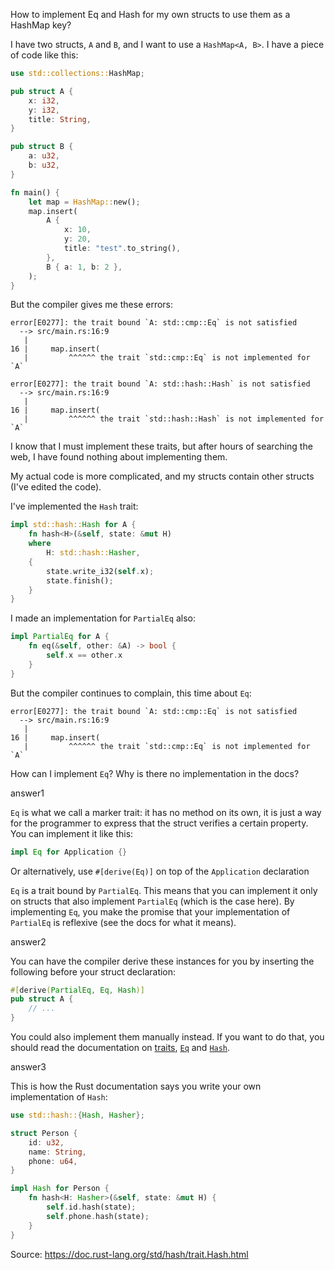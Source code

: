 How to implement Eq and Hash for my own structs to use them as a HashMap key?

I have two structs, `A` and `B`, and I want to use a `HashMap<A, B>`. I have a piece of code like this:

```rust
use std::collections::HashMap;

pub struct A {
    x: i32,
    y: i32,
    title: String,
}

pub struct B {
    a: u32,
    b: u32,
}

fn main() {
    let map = HashMap::new();
    map.insert(
        A {
            x: 10,
            y: 20,
            title: "test".to_string(),
        },
        B { a: 1, b: 2 },
    );
}
```

But the compiler gives me these errors:

```none
error[E0277]: the trait bound `A: std::cmp::Eq` is not satisfied
  --> src/main.rs:16:9
   |
16 |     map.insert(
   |         ^^^^^^ the trait `std::cmp::Eq` is not implemented for `A`

error[E0277]: the trait bound `A: std::hash::Hash` is not satisfied
  --> src/main.rs:16:9
   |
16 |     map.insert(
   |         ^^^^^^ the trait `std::hash::Hash` is not implemented for `A`
```

I know that I must implement these traits, but after hours of searching the web, I have found nothing about implementing them.

My actual code is more complicated, and my structs contain other structs (I've edited the code).

I've implemented the `Hash` trait:

```rust
impl std::hash::Hash for A {
    fn hash<H>(&self, state: &mut H)
    where
        H: std::hash::Hasher,
    {
        state.write_i32(self.x);
        state.finish();
    }
}
```

I made an implementation for `PartialEq` also:

```rust
impl PartialEq for A {
    fn eq(&self, other: &A) -> bool {
        self.x == other.x
    }
}
```

But the compiler continues to complain, this time about `Eq`:

```none
error[E0277]: the trait bound `A: std::cmp::Eq` is not satisfied
  --> src/main.rs:16:9
   |
16 |     map.insert(
   |         ^^^^^^ the trait `std::cmp::Eq` is not implemented for `A`
```

How can I implement `Eq`? Why is there no implementation in the docs?

answer1

`Eq` is what we call a marker trait: it has no method on its own, it is just a way for the programmer to express that the struct verifies a certain property. You can implement it like this:

```rust
impl Eq for Application {}
```

Or alternatively, use `#[derive(Eq)]` on top of the `Application` declaration

`Eq` is a trait bound by `PartialEq`. This means that you can implement it only on structs that also implement `PartialEq` (which is the case here). By implementing `Eq`, you make the promise that your implementation of `PartialEq` is reflexive (see the docs for what it means).

answer2

You can have the compiler derive these instances for you by inserting the following before your struct declaration:

```rust
#[derive(PartialEq, Eq, Hash)]
pub struct A {
    // ...
}
```

You could also implement them manually instead. If you want to do that, you should read the documentation on [traits](https://doc.rust-lang.org/stable/book/second-edition/ch10-02-traits.html), [`Eq`](https://doc.rust-lang.org/std/cmp/trait.Eq.html) and [`Hash`](https://doc.rust-lang.org/std/hash/trait.Hash.html).

answer3

This is how the Rust documentation says you write your own implementation of `Hash`:

```rust
use std::hash::{Hash, Hasher};

struct Person {
    id: u32,
    name: String,
    phone: u64,
}

impl Hash for Person {
    fn hash<H: Hasher>(&self, state: &mut H) {
        self.id.hash(state);
        self.phone.hash(state);
    }
}
```

Source: https://doc.rust-lang.org/std/hash/trait.Hash.html


